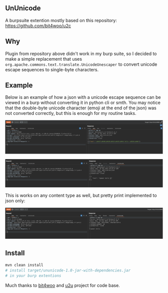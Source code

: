 ## UnUnicode


A burpsuite extention mostly based on this repository: https://github.com/bit4woo/u2c

## Why

Plugin from repository above didn't work in my burp suite, so I decided to make a simple replacement that uses `org.apache.commons.text.translate.UnicodeUnescaper` to convert unicode escape sequences to single-byte characters.

## Example

Below is an example of how a json with a unicode escape sequence can be viewed in a burp without converting it in python cli or smth.
You may notice that the double-byte unicode character (emoji at the end of the json) was not converted correctly, but this is enough for my routine tasks.

![default pretty print](img/1.png)

![decode unicode escape sequences](img/2.png)

This is works on any content type as well, but pretty print implemented to json only:

![simple text](img/3.png)

## Install

```bash
mvn clean install
# install target/ununicode-1.0-jar-with-dependencies.jar
# in your burp extentions
```

Much thanks to [bit4woo](https://github.com/bit4woo) and [u2u](https://github.com/bit4woo/u2c) project for code base.
